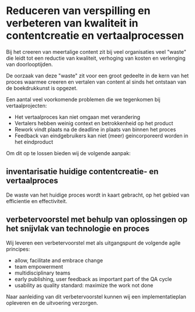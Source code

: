 # Reduceren van verspilling en verbeteren van kwaliteit in contentcreatie en vertaalprocessen

Bij het creeren van meertalige content zit bij veel organisaties veel "waste" 
die leidt tot een reductie van kwaliteit, verhoging van kosten en verlenging van doorlooptijden.  

De oorzaak van deze "waste" zit voor een groot gedeelte in de kern van het proces 
waarmee creeren en vertalen van content al sinds het ontstaan van de boekdrukkunst is opgezet.

Een aantal veel voorkomende problemen die we tegenkomen bij vertaalprojecten:

* Het vertaalproces kan niet omgaan met verandering
* Vertalers hebben weinig context en betrokkenheid op het product
* Rework vindt plaats na de deadline in plaats van binnen het proces
* Feedback van eindgebruikers kan niet (meer) geincorporeerd worden in het eindproduct
 
Om dit op te lossen bieden wij de volgende aanpak:

## inventarisatie huidige contentcreatie- en vertaalproces
De waste van het huidige proces wordt in kaart gebracht, op het gebied van efficientie en effectiviteit. 

## verbetervoorstel met behulp van oplossingen op het snijvlak van technologie en proces
Wij leveren een verbetervoorstel met als uitgangspunt de volgende agile principes:
* allow, facilitate and embrace change
* team empowerment
* multidisciplinary teams 
* early publishing, user feedback as important part of the QA cycle
* usability as quality standard: maximize the work not done

Naar aanleiding van dit verbetervoorstel kunnen wij een implementatieplan opleveren en de uitvoering verzorgen.
